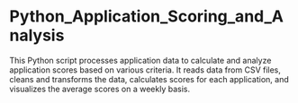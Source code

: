 # Python_Application_Scoring_and_Analysis
This Python script processes application data to calculate and analyze application scores based on various criteria. It reads data from CSV files, cleans and transforms the data, calculates scores for each application, and visualizes the average scores on a weekly basis.
